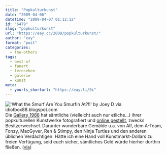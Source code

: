 ```yaml
---
title: "Popkulturkunst"
date: "2009-04-06"
datetime: "2009-04-07 01:12:12"
id: "6479"
slug: "popkulturkunst"
url: "https://eay.cc/2009/popkulturkunst/"
author: "eay"
format: "post"
categories:
  - the-others
tags:
  - best-of
  - fanart
  - fernsehen
  - galerie
  - kunst
meta:
  - yourls_shorturl: "https://eay.li/9i"
---
```


![](/uploads/2009/gallery1988.jpg "'What the Smurf Are You Smurfin At?!!' by Joey D via idiotbox88.blogspot.com") Die [Gallery 1988](http://www.nineteeneightyeight.com/) hat sämtliche (vielleicht auch nur etliche...) ihrer popkulturellen Kunstwerke fotografiert und [online gestellt](http://idiotbox88.blogspot.com/), zwecks Besitzerwechsel. Darunter wunderbare Gemälde u.a. von Alf, dem A-Team, Fonzy, MacGyver, Ren & Stimpy, den Ninja Turtles und den anderen üblichen Verdächtigen. Hätte ich eine Hand voll Kunstmarkt-Dollars zu freien Verfügung, seid euch sicher, sämtliches Geld würde hierher dorthin fließen. ([via](http://www.nerdcore.de/wp/2009/04/06/idiot-box-artshow-voller-popkultur-artworks/))
